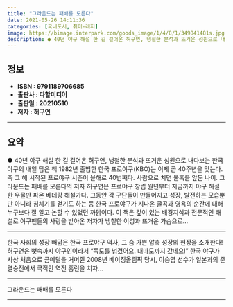 ```yaml
---
title: "그라운드는 패배를 모른다"
date: 2021-05-26 14:11:36
categories: [국내도서, 취미-레저]
image: https://bimage.interpark.com/goods_image/1/4/8/1/349841481s.jpg
description: ● 40년 야구 해설 한 길 걸어온 허구연, 냉철한 분석과 뜨거운 성원으로 내다보는 한국 야구의 내일 담은 책 1982년 출범한 한국 프로야구(KBO)는 이제 곧 40주년을 맞는다. 즉 그 해 시작된 프로야구 시즌이 올해로 40번째다. 사람으로 치면 불혹을 앞둔 나이. 그라운
---
```


## **정보**

- **ISBN : 9791189706685**
- **출판사 : 다할미디어**
- **출판일 : 20210510**
- **저자 : 허구연**

------



## **요약**

●  40년 야구 해설 한 길 걸어온 허구연, 냉철한 분석과 뜨거운 성원으로 내다보는 한국 야구의 내일 담은 책      1982년 출범한 한국 프로야구(KBO)는 이제 곧 40주년을 맞는다. 즉 그 해 시작된 프로야구 시즌이 올해로 40번째다. 사람으로 치면 불혹을 앞둔 나이. 그라운드는 패배를 모른다의 저자 허구연은 프로야구 창립 원년부터 지금까지 야구 해설 한 우물만 파온 베테랑 해설가다. 그동안 각 구단들이 만들어지고 성장, 발전하는 모습뿐만 아니라 침체기를 걷기도 하는 등 한국 프로야구가 지나온 굴곡과 영욕의 순간에 대해 누구보다 잘 알고 논할 수 있었던 까닭이다.   이 책은 깊이 있는 배경지식과 전문적인 해설로 야구팬들의 사랑을 받아온 저자가 냉철한 이성과 뜨거운 가슴으로...

------

한국 사회의 성장 빼닮은 한국 프로야구 역사,
그 숨 가쁜 압축 성장의 현장을 소개한다!허구연은 뼛속까지 야구인이라서 
“독도를 넘겼어요. 대마도까지 갔네요!” 
한국 야구가 사상 처음으로 금메달을 거머쥔 2008년 베이징올림픽 당시, 이승엽 선수가 일본과의 준결승전에서 극적인 역전 홈런을 치자... 

------


그라운드는 패배를 모른다 

------


